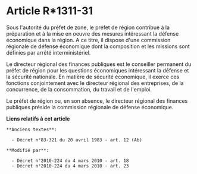 # Article R*1311-31

Sous l'autorité du préfet de zone, le préfet de région contribue à la préparation et à la mise en oeuvre des mesures
intéressant la défense économique dans la région. A ce titre, il dispose d'une commission régionale de défense économique
dont la composition et les missions sont définies par arrêté interministériel.

Le directeur régional des finances publiques est le conseiller permanent du préfet de région pour les questions économiques
intéressant la défense et la sécurité nationale. En matière de sécurité économique, il exerce ces fonctions conjointement
avec le directeur régional des entreprises, de la concurrence, de la consommation, du travail et de l'emploi.

Le préfet de région ou, en son absence, le directeur régional des finances publiques préside la commission régionale de
défense économique.

**Liens relatifs à cet article**

	**Anciens textes**:

	  - Décret n°83-321 du 20 avril 1983 - art. 12 (Ab)

	**Modifié par**:

	  - Décret n°2010-224 du 4 mars 2010 - art. 18
	  - Décret n°2010-224 du 4 mars 2010 - art. 23
